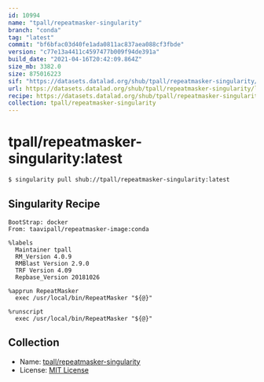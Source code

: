 ```yaml
---
id: 10994
name: "tpall/repeatmasker-singularity"
branch: "conda"
tag: "latest"
commit: "bf6bfac03d40fe1ada0811ac837aea088cf3fbde"
version: "c77e13a4411c4597477b009f94de391a"
build_date: "2021-04-16T20:42:09.864Z"
size_mb: 3382.0
size: 875016223
sif: "https://datasets.datalad.org/shub/tpall/repeatmasker-singularity/latest/2021-04-16-bf6bfac0-c77e13a4/c77e13a4411c4597477b009f94de391a.sif"
url: https://datasets.datalad.org/shub/tpall/repeatmasker-singularity/latest/2021-04-16-bf6bfac0-c77e13a4/
recipe: https://datasets.datalad.org/shub/tpall/repeatmasker-singularity/latest/2021-04-16-bf6bfac0-c77e13a4/Singularity
collection: tpall/repeatmasker-singularity
---
```


# tpall/repeatmasker-singularity:latest

```bash
$ singularity pull shub://tpall/repeatmasker-singularity:latest
```

## Singularity Recipe

```singularity
BootStrap: docker
From: taavipall/repeatmasker-image:conda

%labels
  Maintainer tpall
  RM_Version 4.0.9
  RMBlast Version 2.9.0
  TRF Version 4.09
  Repbase_Version 20181026

%apprun RepeatMasker
  exec /usr/local/bin/RepeatMasker "${@}"

%runscript
  exec /usr/local/bin/RepeatMasker "${@}"
```

## Collection

 - Name: [tpall/repeatmasker-singularity](https://github.com/tpall/repeatmasker-singularity)
 - License: [MIT License](https://api.github.com/licenses/mit)

